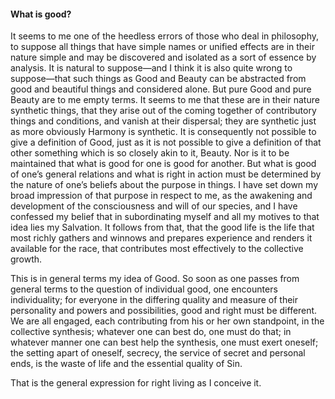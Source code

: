 #### What is good?

It seems to me one of the heedless errors of those who deal in
philosophy, to suppose all things that have simple names or unified
effects are in their nature simple and may be discovered and isolated as
a sort of essence by analysis. It is natural to suppose—and I think it
is also quite wrong to suppose—that such things as Good and Beauty can
be abstracted from good and beautiful things and considered alone. But
pure Good and pure Beauty are to me empty terms. It seems to me that
these are in their nature synthetic things, that they arise out of the
coming together of contributory things and conditions, and vanish at
their dispersal; they are synthetic just as more obviously Harmony is
synthetic. It is consequently not possible to give a definition of Good,
just as it is not possible to give a definition of that other something
which is so closely akin to it, Beauty. Nor is it to be maintained that
what is good for one is good for another. But what is good of one’s
general relations and what is right in action must be determined by the
nature of one’s beliefs about the purpose in things. I have set down my
broad impression of that purpose in respect to me, as the awakening and
development of the consciousness and will of our species, and I have
confessed my belief that in subordinating myself and all my motives to
that idea lies my Salvation. It follows from that, that the good life is
the life that most richly gathers and winnows and prepares experience
and renders it available for the race, that contributes most effectively
to the collective growth.

This is in general terms my idea of Good. So soon as one passes from
general terms to the question of individual good, one encounters
individuality; for everyone in the differing quality and measure of
their personality and powers and possibilities, good and right must be
different. We are all engaged, each contributing from his or her own
standpoint, in the collective synthesis; whatever one can best do, one
must do that; in whatever manner one can best help the synthesis, one
must exert oneself; the setting apart of oneself, secrecy, the service
of secret and personal ends, is the waste of life and the essential
quality of Sin.

That is the general expression for right living as I conceive it.
